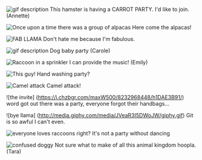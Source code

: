 <!--begin team ponies-->

<!--end team ponies-->
<!--begin team bunnies-->

<!--end team bunnies-->
<!--begin team tigers-->

<!--end team tigers-->
<!--begin team alpacas-->
![gif description](http://gifsec.com/wp-content/uploads/GIF/2014/04/GIF-Hamster-Eats-Carrots.gif)
This hamster is having a CARROT PARTY. I'd like to join. (Annette)

![Once upon a time there was a group of alpacas](http://media.giphy.com/media/zMtBVZPCqlLUY/giphy.gif)
Here come the alpacas!

![FAB LLAMA](http://i.imgur.com/pm8gm.gif)
Don't hate me because I'm fabulous.

![gif description](http://i.imgur.com/AiVGEwP.gif)
Dog baby party (Carole)

![Raccoon in a sprinkler](http://img.pandawhale.com/22474-Raccoon-Harpist-pH0E.gif)
I can provide the music! (Emily)

![This guy!](http://31.media.tumblr.com/tumblr_mam3arXlMz1qz581wo2_250.gif)
Hand washing party?

![Camel attack](http://weknowgifs.com/wp-content/uploads/2013/03/jurassic-camel-attack-gif.gif)
Camel attack!

![the invite] (https://i.chzbgr.com/maxW500/8232968448/h1DAE3B91/)
word got out there was a party, everyone forgot their handbags...

![bye llama] (http://media.giphy.com/media/JVeaR3I5DWoJW/giphy.gif)
Git is so awful I can't even.

![everyone loves raccoons right?](http://24.media.tumblr.com/tumblr_m56wt4cdOm1qlbduko1_400.gif)
It's not a party without dancing

![confused doggy](http://viralentertainment.org/wp-content/uploads/2014/01/2.-Shiba-Inu-Scout-the-Bat.gif)
Not sure what to make of all this animal kingdom hoopla. (Tara)

<!--end team alpacas-->
<!--begin team ducks-->

<!--end team ducks-->
